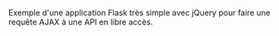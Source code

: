 Exemple d'une application Flask très simple avec jQuery pour faire une requête AJAX à une API en libre accès.